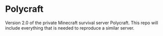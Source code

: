 # Polycraft
Version 2.0 of the private Minecraft survival server Polycraft. This repo will include everything that is needed to reproduce a similar server. 
